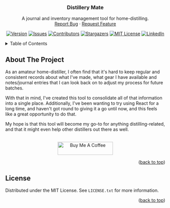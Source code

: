 <!-- PROJECT LOGO -->
<br />
<div align="center">

  <h3 align="center">Distillery Mate</h3>

  <p align="center">
    A journal and inventory management tool for home-distilling.
    <br />
    <a href="https://github.com/kingsthwaiteJ/distillery-mate/issues">Report Bug</a>
    ·
    <a href="https://github.com/kingsthwaiteJ/distillery-mate/issues">Request Feature</a>
  </p>

  [![Version][version-shield]][version-url]
  [![Issues][issues-shield]][issues-url]
  [![Contributors][contributors-shield]][contributors-url]
  [![Stargazers][stars-shield]][stars-url]
  [![MIT License][license-shield]][license-url]
  [![LinkedIn][linkedin-shield]][linkedin-url]
</div>

<!-- TABLE OF CONTENTS -->
<details>
  <summary>Table of Contents</summary>
  <ol>
    <li>
      <a href="#about-the-project">About The Project</a>
    </li>
    <li><a href="#license">License</a></li>
  </ol>
</details>


<!-- ABOUT THE PROJECT -->
## About The Project

As an amateur home-distiller, I often find that it's hard to keep regular and consistent records about what I've made, what gear I have available and notes/journal entries that I can look back on to adjust my process for future batches.

With that in mind, I've created this tool to consolidate all of that information into a single place. Additionally, I've been wanting to try using React for a long time, and haven't got round to giving it a go until now, and this feels like a great opportunity to do that.

My hope is that this tool will become my go-to for anything distilling-related, and that it might even help other distillers out there as well.

<br/>
<div align="center">
  <a href="https://www.buymeacoffee.com/kingsthwaiteJ" target="_blank"><img src="https://cdn.buymeacoffee.com/buttons/default-yellow.png" alt="Buy Me A Coffee" height="41" width="174"></a>
</div>

<p align="right">(<a href="#readme-top">back to top</a>)</p>



<!-- LICENSE -->
## License

Distributed under the MIT License. See `LICENSE.txt` for more information.

<p align="right">(<a href="#readme-top">back to top</a>)</p>


<!-- MARKDOWN LINKS & IMAGES -->
<!-- https://www.markdownguide.org/basic-syntax/#reference-style-links -->
[contributors-shield]: https://img.shields.io/github/contributors/kingsthwaiteJ/distillery-mate?style=for-the-badge
[contributors-url]: https://github.com/kingsthwaiteJ/distillery-mate/graphs/contributors
[version-shield]: https://img.shields.io/github/package-json/v/kingsthwaiteJ/distillery-mate?style=for-the-badge
[version-url]: https://github.com/kingsthwaiteJ/Best-README-Template/network/members
[stars-shield]: https://img.shields.io/github/stars/kingsthwaiteJ/distillery-mate?style=for-the-badge
[stars-url]: https://github.com/kingsthwaiteJ/distillery-mate/stargazers
[issues-shield]: https://img.shields.io/github/issues/kingsthwaiteJ/distillery-mate?style=for-the-badge
[issues-url]: https://github.com/kingsthwaiteJ/distillery-mate/issues
[license-shield]: https://img.shields.io/github/license/kingsthwaiteJ/distillery-mate?style=for-the-badge
[license-url]: https://github.com/kingsthwaiteJ/distillery-mate/blob/master/LICENSE.txt
[linkedin-shield]: https://img.shields.io/badge/-LinkedIn-black.svg?style=for-the-badge&logo=linkedin&colorB=555
[linkedin-url]: https://linkedin.com/in/kingsthwaiteJ
